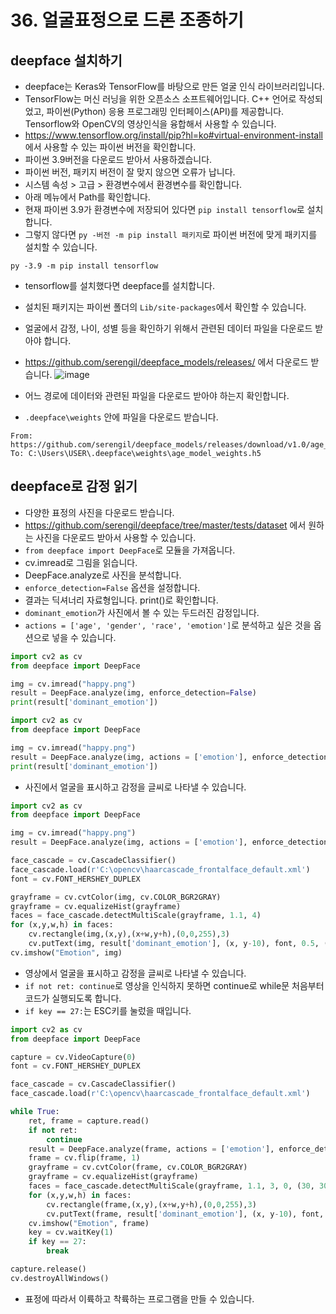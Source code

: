 # 36. 얼굴표정으로 드론 조종하기
## deepface 설치하기
* deepface는 Keras와 TensorFlow를 바탕으로 만든 얼굴 인식 라이브러리입니다. 
* TensorFlow는 머신 러닝을 위한 오픈소스 소프트웨어입니다. C++ 언어로 작성되었고, 파이썬(Python) 응용 프로그래밍 인터페이스(API)를 제공합니다. Tensorflow와 OpenCV의 영상인식을 융합해서 사용할 수 있습니다.
* https://www.tensorflow.org/install/pip?hl=ko#virtual-environment-install 에서 사용할 수 있는 파이썬 버전을 확인합니다.
* 파이썬 3.9버전을 다운로드 받아서 사용하겠습니다. 
* 파이썬 버전, 패키지 버전이 잘 맞지 않으면 오류가 납니다.
* 시스템 속성 > 고급 > 환경변수에서 환경변수를 확인합니다.
* 아래 메뉴에서 Path를 확인합니다.
* 현재 파이썬 3.9가 환경변수에 저장되어 있다면 ```pip install tensorflow```로 설치합니다.
* 그렇지 않다면 ```py -버전 -m pip install 패키지```로 파이썬 버전에 맞게 패키지를 설치할 수 있습니다.
```
py -3.9 -m pip install tensorflow
```
* tensorflow를 설치했다면 deepface를 설치합니다.
* 설치된 패키지는 파이썬 폴더의 ```Lib/site-packages```에서 확인할 수 있습니다.
* 얼굴에서 감정, 나이, 성별 등을 확인하기 위해서 관련된 데이터 파일을 다운로드 받아야 합니다.
* https://github.com/serengil/deepface_models/releases/ 에서 다운로드 받습니다.
![image](https://user-images.githubusercontent.com/76088532/146551611-23a96bda-203e-45ab-a449-dd5f0baeb30f.png)

* 어느 경로에 데이터와 관련된 파일을 다운로드 받아야 하는지 확인합니다. 
* ```.deepface\weights``` 안에 파일을 다운로드 받습니다.
```
From: https://github.com/serengil/deepface_models/releases/download/v1.0/age_model_weights.h5
To: C:\Users\USER\.deepface\weights\age_model_weights.h5
```

## deepface로 감정 읽기
* 다양한 표정의 사진을 다운로드 받습니다.
* https://github.com/serengil/deepface/tree/master/tests/dataset 에서 원하는 사진을 다운로드 받아서 사용할 수 있습니다.
* ```from deepface import DeepFace```로 모듈을 가져옵니다.
* cv.imread로 그림을 읽습니다.
* DeepFace.analyze로 사진을 분석합니다.
* ```enforce_detection=False``` 옵션을 설정합니다.
* 결과는 딕셔너리 자료형입니다. print()로 확인합니다.
* ```dominant_emotion```가 사진에서 볼 수 있는 두드러진 감정입니다. 
* ```actions = ['age', 'gender', 'race', 'emotion']```로 분석하고 싶은 것을 옵션으로 넣을 수 있습니다.
```python
import cv2 as cv
from deepface import DeepFace

img = cv.imread("happy.png")
result = DeepFace.analyze(img, enforce_detection=False)
print(result['dominant_emotion'])
```

```python
import cv2 as cv
from deepface import DeepFace

img = cv.imread("happy.png")
result = DeepFace.analyze(img, actions = ['emotion'], enforce_detection=False)
print(result['dominant_emotion'])
```

* 사진에서 얼굴을 표시하고 감정을 글씨로 나타낼 수 있습니다.
```python
import cv2 as cv
from deepface import DeepFace

img = cv.imread("happy.png")
result = DeepFace.analyze(img, actions = ['emotion'], enforce_detection=False)

face_cascade = cv.CascadeClassifier()
face_cascade.load(r'C:\opencv\haarcascade_frontalface_default.xml')
font = cv.FONT_HERSHEY_DUPLEX

grayframe = cv.cvtColor(img, cv.COLOR_BGR2GRAY)
grayframe = cv.equalizeHist(grayframe)
faces = face_cascade.detectMultiScale(grayframe, 1.1, 4)
for (x,y,w,h) in faces:
    cv.rectangle(img,(x,y),(x+w,y+h),(0,0,255),3)
    cv.putText(img, result['dominant_emotion'], (x, y-10), font, 0.5, (255,0,0))
cv.imshow("Emotion", img)
```

* 영상에서 얼굴을 표시하고 감정을 글씨로 나타낼 수 있습니다.
* ```if not ret: continue```로 영상을 인식하지 못하면 continue로 while문 처음부터 코드가 실행되도록 합니다.
* ```if key == 27:```는 ESC키를 눌렀을 때입니다.
```python
import cv2 as cv
from deepface import DeepFace

capture = cv.VideoCapture(0)
font = cv.FONT_HERSHEY_DUPLEX

face_cascade = cv.CascadeClassifier()
face_cascade.load(r'C:\opencv\haarcascade_frontalface_default.xml')

while True:    
    ret, frame = capture.read()
    if not ret:
        continue
    result = DeepFace.analyze(frame, actions = ['emotion'], enforce_detection=False)
    frame = cv.flip(frame, 1)
    grayframe = cv.cvtColor(frame, cv.COLOR_BGR2GRAY)
    grayframe = cv.equalizeHist(grayframe)
    faces = face_cascade.detectMultiScale(grayframe, 1.1, 3, 0, (30, 30))    
    for (x,y,w,h) in faces:
        cv.rectangle(frame,(x,y),(x+w,y+h),(0,0,255),3)
        cv.putText(frame, result['dominant_emotion'], (x, y-10), font, 0.5, (255,0,0))
    cv.imshow("Emotion", frame)
    key = cv.waitKey(1)
    if key == 27:
        break

capture.release()
cv.destroyAllWindows()
```
* 표정에 따라서 이륙하고 착륙하는 프로그램을 만들 수 있습니다.
